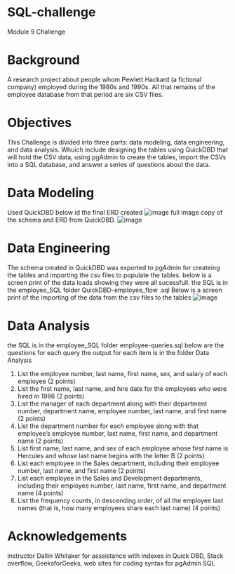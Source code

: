 # SQL-challenge
Module 9 Challenge
# Background
A research project about people whom Pewlett Hackard (a fictional company) employed during the 1980s and 1990s. All that remains of the employee database from that period are six CSV files.
# Objectives
This Challenge is divided into three parts: data modeling, data engineering, and data analysis. Whuich include designing the tables using QuickDBD that will hold the CSV data, using pgAdmin to create the tables, import the CSVs into a SQL database, and answer a series of questions about the data.  
# Data Modeling
Used QuickDBD below id the final ERD created
![image](https://github.com/bathl01/SQL-challenge/assets/145512041/b7c4597f-4e9b-4adc-af02-e6fed4cb5ea7)
full image copy of the schema and ERD from QuickDBD.
![image](https://github.com/bathl01/SQL-challenge/assets/145512041/32d60896-beb0-4f0c-a273-8ce844460d2b)
# Data Engineering
The schema created in QuickDBD was exported to pgAdmin for createing the tables and importing the csv files to populate the tables. below is a screen print of the data loads showing they were all sucessfull.
the SQL is in the employee_SQL folder QuickDBD-employee_flow .sql
Below is a screen print of the importing of the data from the csv files to the tables
![image](https://github.com/bathl01/SQL-challenge/assets/145512041/f6821828-18d0-48ca-b631-532e04c20714)
# Data Analysis
the SQL is in the employee_SQL folder employee-queries.sql below are the questions for each query the output for each item is in the folder Data Analysis
1. List the employee number, last name, first name, sex, and salary of each employee (2 points)
2. List the first name, last name, and hire date for the employees who were hired in 1986 (2 points)
3. List the manager of each department along with their department number, department name, employee number, last name, and first name (2 points)
4. List the department number for each employee along with that employee’s employee number, last name, first name, and department name (2 points)
5. List first name, last name, and sex of each employee whose first name is Hercules and whose last name begins with the letter B (2 points)
6. List each employee in the Sales department, including their employee number, last name, and first name (2 points)
7. List each employee in the Sales and Development departments, including their employee number, last name, first name, and department name (4 points)
8. List the frequency counts, in descending order, of all the employee last names (that is, how many employees share each last name) (4 points)
# Acknowledgements  
instructor Dallin Whitaker for asssistance with indexes in Quick DBD, Stack overflow, GeeksforGeeks, web sites for coding syntax for pgAdmin SQL

